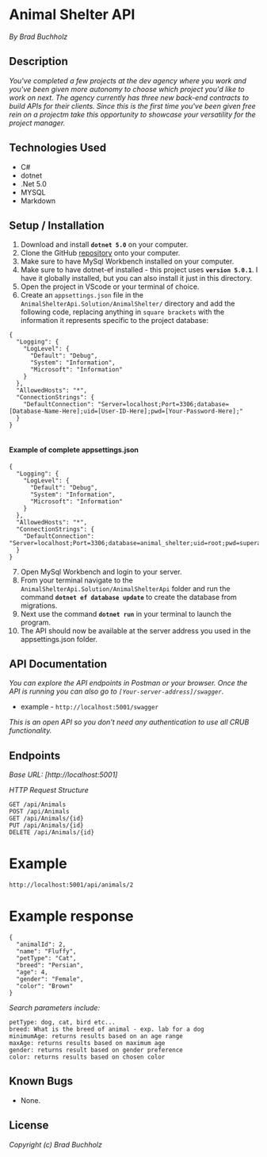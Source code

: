 # Animal Shelter API
_By Brad Buchholz_
## Description

_You've completed a few projects at the dev agency where you work and you've been given more autonomy to choose which project you'd like to work on next. The agency currently has three new back-end contracts to build APIs for their clients. Since this is the first time you've been given free rein on a projectm take this opportunity to showcase your versatility for the project manager._

## Technologies Used 
* C#
* dotnet
* .Net 5.0
* MYSQL
* Markdown   

## Setup / Installation 

1. Download and install **`dotnet 5.0`** on your computer. 
2. Clone the GitHub [repository](https://github.com/Bradbuchholz/AnimalShelterApi.Solution.git) onto your computer.
3. Make sure to have MySql Workbench installed on your computer.
4. Make sure to have dotnet-ef installed - this project uses **`version 5.0.1`**. I have it globally installed, but you can also install it just in this directory. 
5. Open the project in VScode or your terminal of choice. 
6. Create an `appsettings.json` file in the `AnimalShelterApi.Solution/AnimalShelter/` directory and add the following code, replacing anything in `square brackets` with the information it represents specific to the project database: 
```
{
  "Logging": {
    "LogLevel": {
      "Default": "Debug",
      "System": "Information",
      "Microsoft": "Information"
    }
  },
  "AllowedHosts": "*",
  "ConnectionStrings": {
    "DefaultConnection": "Server=localhost;Port=3306;database=[Database-Name-Here];uid=[User-ID-Here];pwd=[Your-Password-Here];"
  }
}


```
#### Example of complete appsettings.json
```
{
  "Logging": {
    "LogLevel": {
      "Default": "Debug",
      "System": "Information",
      "Microsoft": "Information"
    }
  },
  "AllowedHosts": "*",
  "ConnectionStrings": {
    "DefaultConnection": "Server=localhost;Port=3306;database=animal_shelter;uid=root;pwd=superawesomestrongpassword;"
  }
}
```
7. Open MySql Workbench and login to your server.
8. From your terminal navigate to the `AnimalShelterApi.Solution/AnimalShelterApi` folder and run the command **`dotnet ef database update`** to create the database from migrations.
9. Next use the command **`dotnet run`** in your terminal to launch the program.
10. The API should now be available at the server address you used in the appsettings.json folder.

## API Documentation

_You can explore the API endpoints in Postman or your browser. Once the API is running you can also go to `[Your-server-address]/swagger`._
* example - `http://localhost:5001/swagger`

_This is an open API so you don't need any authentication to use all CRUB functionality._

## Endpoints
_Base URL: [http://localhost:5001]_

_HTTP Request Structure_

```
GET /api/Animals
POST /api/Animals
GET /api/Animals/{id}
PUT /api/Animals/{id}
DELETE /api/Animals/{id}
```

# Example

```
http://localhost:5001/api/animals/2
```
# Example response

```
{
  "animalId": 2,
  "name": "Fluffy",
  "petType": "Cat",
  "breed": "Persian",
  "age": 4,
  "gender": "Female",
  "color": "Brown"
}
```

_Search parameters include:_

```
petType: dog, cat, bird etc...
breed: What is the breed of animal - exp. lab for a dog
minimumAge: returns results based on an age range
maxAge: returns results based on maximum age
gender: returns result based on gender preference
color: returns results based on chosen color
```

## Known Bugs 
* None. 
## License
_Copyright (c) Brad Buchholz_
